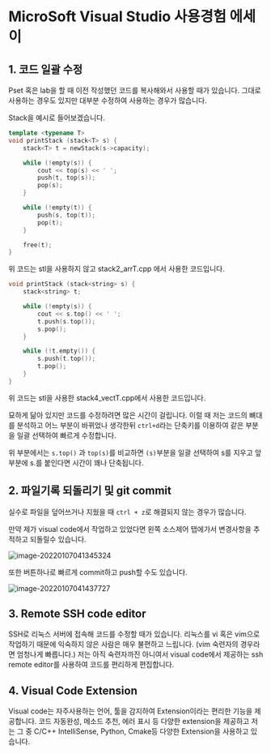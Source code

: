# MicroSoft Visual Studio 사용경험 에세이



## 1. 코드 일괄 수정

Pset 혹은 lab을 할 때 이전 작성했던 코드를 복사해와서 사용할 때가 있습니다. 그대로 사용하는 경우도 있지만 대부분 수정하여 사용하는 경우가 많습니다. 

Stack을 예시로 들어보겠습니다.

```c++
template <typename T>
void printStack (stack<T> s) {
    stack<T> t = newStack(s->capacity);

    while (!empty(s)) {
        cout << top(s) << ' ';
        push(t, top(s));
        pop(s);
    }

    while (!empty(t)) {
        push(s, top(t));
        pop(t);
    }

    free(t);
}
```

위 코드는 stl을 사용하지 않고 stack2_arrT.cpp 에서 사용한 코드입니다. 



```c++
void printStack (stack<string> s) {
    stack<string> t;

    while (!empty(s)) {
        cout << s.top() << ' ';
        t.push(s.top());
        s.pop();
    }

    while (!t.empty()) {
        s.push(t.top());
        t.pop();
    }
}
```

위 코드는 stl을 사용한 stack4_vectT.cpp에서 사용한 코드입니다.



묘하게 닮아 있지만 코드를 수정하려면 많은 시간이 걸립니다. 이럴 때 저는 코드의 뼈대를 분석하고 어느 부분이 바뀌었나 생각한뒤 `ctrl+d`라는 단축키를 이용하여 같은 부분을 일괄 선택하여 빠르게 수정합니다.

위 부분에서는 `s.top()` 과 `top(s)`를 비교하면 `(s)`부분을 일괄 선택하여 s를 지우고 앞부분에 s.를 붙인다면 시간이 꽤나 단축됩니다. 



## 2. 파일기록 되돌리기 및 git commit 

실수로 파일을 덮어쓰거나 지웠을 때 `ctrl + z`로 해결되지 않는 경우가 많습니다. 

만약 제가 visual code에서 작업하고 있었다면 왼쪽 소스제어 탭에가서 변경사항을 추적하고 되돌릴수 있습니다. 

![image-20220107041345324](C:\Users\KDI\AppData\Roaming\Typora\typora-user-images\image-20220107041345324.png)

또한 버튼하나로 빠르게 commit하고 push할 수도 있습니다.

![image-20220107041437727](C:\Users\KDI\AppData\Roaming\Typora\typora-user-images\image-20220107041437727.png)





## 3. Remote SSH code editor

SSH로 리눅스 서버에 접속해 코드를 수정할 때가 있습니다. 리눅스를 vi 혹은 vim으로 작업하기 때문에 익숙하지 않은 사람은 매우 불편하고 느립니다. (vim 숙련자의 경우라면 엄청나게 빠릅니다.) 저는 아직 숙련자까진 아니여서 visual code에서 제공하는 ssh remote editor를 사용하여 코드를 편리하게 편집합니다.



## 4. Visual Code Extension

Visual code는 자주사용하는 언어, 툴을 감지하여 Extension이라는 편리한 기능을 제공합니다. 코드 자동완성, 메소드 추천, 에러 표시 등 다양한 extension을 제공하고 저는 그 중 C/C++ IntelliSense, Python, Cmake등 다양한 Extension을 사용하고 있습니다.